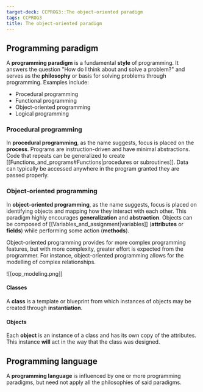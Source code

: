 ```yaml
---
target-deck: CCPROG3::The object-oriented paradigm
tags: CCPROG3
title: The object-oriented paradigm
---
```


## Programming paradigm

A **programming paradigm** is a fundamental **style** of programming. It answers the question "How do I think about and solve a problem?" and serves as the **philosophy** or basis for solving problems through programming. Examples include:

- Procedural programming
- Functional programming
- Object-oriented programming
- Logical programming
<!--ID: 1716720911178-->

### Procedural programming

In **procedural programming**, as the name suggests, focus is placed on the **process**. Programs are instruction-driven and have minimal abstractions. Code that repeats can be generalized to create [[Functions_and_programs#Functions|procedures or subroutines]]. Data can typically be accessed anywhere in the program granted they are passed properly.

<!--ID: 1716720911181-->

### Object-oriented programming

In **object-oriented programming**, as the name suggests, focus is placed on identifying objects and mapping how they interact with each other. This paradigm highly encourages **generalization** and **abstraction**. Objects can be composed of [[Variables_and_assignment|variables]] (**attributes** or **fields**) while performing some action (**methods**).

Object-oriented programming provides for more complex programming features, but with more complexity, greater effort is expected from the programmer. For instance, object-oriented programming allows for the modelling of complex relationships.

![[oop_modeling.png]]

<!--ID: 1716720911184-->

#### Classes

A **class** is a template or blueprint from which instances of objects may be created through **instantiation**.

<!--ID: 1716720911186-->

#### Objects

Each **object** is an instance of a class and has its own copy of the attributes. This instance **will** act in the way that the class was designed.

<!--ID: 1716720911190-->

## Programming language

A **programming language** is influenced by one or more programming paradigms, but need not apply all the philosophies of said paradigms.

<!--ID: 1716720911192-->
